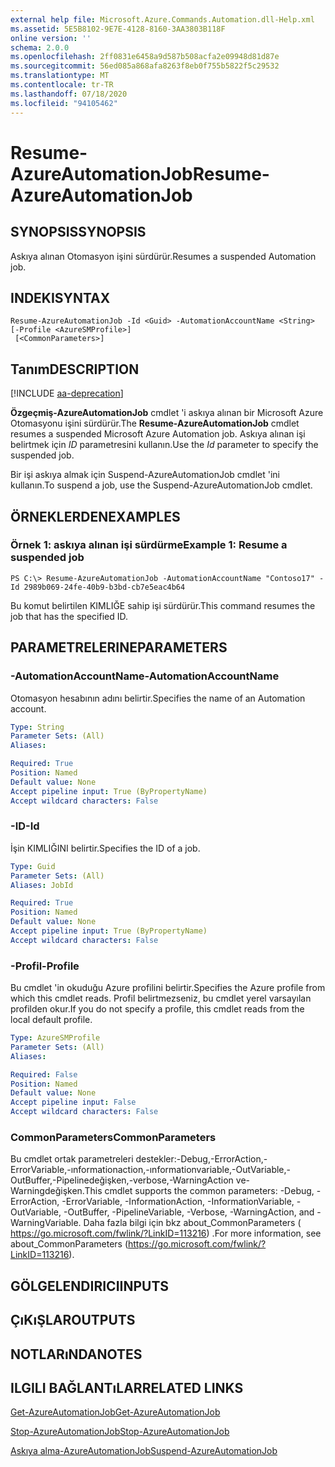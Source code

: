 ```yaml
---
external help file: Microsoft.Azure.Commands.Automation.dll-Help.xml
ms.assetid: 5E5B8102-9E7E-4128-8160-3AA3803B118F
online version: ''
schema: 2.0.0
ms.openlocfilehash: 2ff0831e6458a9d587b508acfa2e09948d81d87e
ms.sourcegitcommit: 56ed085a868afa8263f8eb0f755b5822f5c29532
ms.translationtype: MT
ms.contentlocale: tr-TR
ms.lasthandoff: 07/18/2020
ms.locfileid: "94105462"
---
```

# <span data-ttu-id="e412e-101">Resume-AzureAutomationJob</span><span class="sxs-lookup"><span data-stu-id="e412e-101">Resume-AzureAutomationJob</span></span>

## <span data-ttu-id="e412e-102">SYNOPSIS</span><span class="sxs-lookup"><span data-stu-id="e412e-102">SYNOPSIS</span></span>

<span data-ttu-id="e412e-103">Askıya alınan Otomasyon işini sürdürür.</span><span class="sxs-lookup"><span data-stu-id="e412e-103">Resumes a suspended Automation job.</span></span>

## <span data-ttu-id="e412e-104">INDEKI</span><span class="sxs-lookup"><span data-stu-id="e412e-104">SYNTAX</span></span>

```
Resume-AzureAutomationJob -Id <Guid> -AutomationAccountName <String> [-Profile <AzureSMProfile>]
 [<CommonParameters>]
```

## <span data-ttu-id="e412e-105">Tanım</span><span class="sxs-lookup"><span data-stu-id="e412e-105">DESCRIPTION</span></span>

[!INCLUDE [aa-deprecation](../include/aa-deprecation.md)]

<span data-ttu-id="e412e-106">**Özgeçmiş-AzureAutomationJob** cmdlet 'i askıya alınan bir Microsoft Azure Otomasyonu işini sürdürür.</span><span class="sxs-lookup"><span data-stu-id="e412e-106">The **Resume-AzureAutomationJob** cmdlet resumes a suspended Microsoft Azure Automation job.</span></span>
<span data-ttu-id="e412e-107">Askıya alınan işi belirtmek için *ID* parametresini kullanın.</span><span class="sxs-lookup"><span data-stu-id="e412e-107">Use the *Id* parameter to specify the suspended job.</span></span>

<span data-ttu-id="e412e-108">Bir işi askıya almak için Suspend-AzureAutomationJob cmdlet 'ini kullanın.</span><span class="sxs-lookup"><span data-stu-id="e412e-108">To suspend a job, use the Suspend-AzureAutomationJob cmdlet.</span></span>

## <span data-ttu-id="e412e-109">ÖRNEKLERDEN</span><span class="sxs-lookup"><span data-stu-id="e412e-109">EXAMPLES</span></span>

### <span data-ttu-id="e412e-110">Örnek 1: askıya alınan işi sürdürme</span><span class="sxs-lookup"><span data-stu-id="e412e-110">Example 1: Resume a suspended job</span></span>
```
PS C:\> Resume-AzureAutomationJob -AutomationAccountName "Contoso17" -Id 2989b069-24fe-40b9-b3bd-cb7e5eac4b64
```

<span data-ttu-id="e412e-111">Bu komut belirtilen KIMLIĞE sahip işi sürdürür.</span><span class="sxs-lookup"><span data-stu-id="e412e-111">This command resumes the job that has the specified ID.</span></span>

## <span data-ttu-id="e412e-112">PARAMETRELERINE</span><span class="sxs-lookup"><span data-stu-id="e412e-112">PARAMETERS</span></span>

### <span data-ttu-id="e412e-113">-AutomationAccountName</span><span class="sxs-lookup"><span data-stu-id="e412e-113">-AutomationAccountName</span></span>
<span data-ttu-id="e412e-114">Otomasyon hesabının adını belirtir.</span><span class="sxs-lookup"><span data-stu-id="e412e-114">Specifies the name of an Automation account.</span></span>

```yaml
Type: String
Parameter Sets: (All)
Aliases: 

Required: True
Position: Named
Default value: None
Accept pipeline input: True (ByPropertyName)
Accept wildcard characters: False
```

### <span data-ttu-id="e412e-115">-ID</span><span class="sxs-lookup"><span data-stu-id="e412e-115">-Id</span></span>
<span data-ttu-id="e412e-116">İşin KIMLIĞINI belirtir.</span><span class="sxs-lookup"><span data-stu-id="e412e-116">Specifies the ID of a job.</span></span>

```yaml
Type: Guid
Parameter Sets: (All)
Aliases: JobId

Required: True
Position: Named
Default value: None
Accept pipeline input: True (ByPropertyName)
Accept wildcard characters: False
```

### <span data-ttu-id="e412e-117">-Profil</span><span class="sxs-lookup"><span data-stu-id="e412e-117">-Profile</span></span>
<span data-ttu-id="e412e-118">Bu cmdlet 'in okuduğu Azure profilini belirtir.</span><span class="sxs-lookup"><span data-stu-id="e412e-118">Specifies the Azure profile from which this cmdlet reads.</span></span>
<span data-ttu-id="e412e-119">Profil belirtmezseniz, bu cmdlet yerel varsayılan profilden okur.</span><span class="sxs-lookup"><span data-stu-id="e412e-119">If you do not specify a profile, this cmdlet reads from the local default profile.</span></span>

```yaml
Type: AzureSMProfile
Parameter Sets: (All)
Aliases: 

Required: False
Position: Named
Default value: None
Accept pipeline input: False
Accept wildcard characters: False
```

### <span data-ttu-id="e412e-120">CommonParameters</span><span class="sxs-lookup"><span data-stu-id="e412e-120">CommonParameters</span></span>
<span data-ttu-id="e412e-121">Bu cmdlet ortak parametreleri destekler:-Debug,-ErrorAction,-ErrorVariable,-ınformationaction,-ınformationvariable,-OutVariable,-OutBuffer,-Pipelinedeğişken,-verbose,-WarningAction ve-Warningdeğişken.</span><span class="sxs-lookup"><span data-stu-id="e412e-121">This cmdlet supports the common parameters: -Debug, -ErrorAction, -ErrorVariable, -InformationAction, -InformationVariable, -OutVariable, -OutBuffer, -PipelineVariable, -Verbose, -WarningAction, and -WarningVariable.</span></span> <span data-ttu-id="e412e-122">Daha fazla bilgi için bkz about_CommonParameters ( https://go.microsoft.com/fwlink/?LinkID=113216) .</span><span class="sxs-lookup"><span data-stu-id="e412e-122">For more information, see about_CommonParameters (https://go.microsoft.com/fwlink/?LinkID=113216).</span></span>

## <span data-ttu-id="e412e-123">GÖLGELENDIRICI</span><span class="sxs-lookup"><span data-stu-id="e412e-123">INPUTS</span></span>

## <span data-ttu-id="e412e-124">ÇıKıŞLAR</span><span class="sxs-lookup"><span data-stu-id="e412e-124">OUTPUTS</span></span>

## <span data-ttu-id="e412e-125">NOTLARıNDA</span><span class="sxs-lookup"><span data-stu-id="e412e-125">NOTES</span></span>

## <span data-ttu-id="e412e-126">ILGILI BAĞLANTıLAR</span><span class="sxs-lookup"><span data-stu-id="e412e-126">RELATED LINKS</span></span>

[<span data-ttu-id="e412e-127">Get-AzureAutomationJob</span><span class="sxs-lookup"><span data-stu-id="e412e-127">Get-AzureAutomationJob</span></span>](./Get-AzureAutomationJob.md)

[<span data-ttu-id="e412e-128">Stop-AzureAutomationJob</span><span class="sxs-lookup"><span data-stu-id="e412e-128">Stop-AzureAutomationJob</span></span>](./Stop-AzureAutomationJob.md)

[<span data-ttu-id="e412e-129">Askıya alma-AzureAutomationJob</span><span class="sxs-lookup"><span data-stu-id="e412e-129">Suspend-AzureAutomationJob</span></span>](./Suspend-AzureAutomationJob.md)


